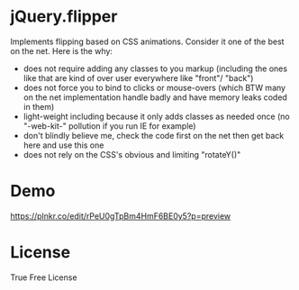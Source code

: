 # jQuery.flipper
Implements flipping based on CSS animations.
Consider it one of the best on the net.
Here is the why:
* does not require adding any classes to you markup (including the ones like that are kind of over user everywhere like "front"/ "back")
* does not force you to bind to clicks or mouse-overs (which BTW many on the net implementation handle badly and have memory leaks coded in them)
* light-weight including because it only adds classes as needed once (no "-web-kit-" pollution if you run IE for example)
* don't blindly believe me, check the code first on the net then get back here and use this one
* does not rely on the CSS's obvious and limiting "rotateY()"

# Demo
https://plnkr.co/edit/rPeU0gTpBm4HmF6BE0y5?p=preview

# License
True Free License

